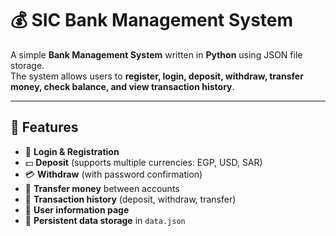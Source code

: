 # 💰 SIC Bank Management System

A simple **Bank Management System** written in **Python** using JSON file storage.  
The system allows users to **register, login, deposit, withdraw, transfer money, check balance, and view transaction history**.

---

## 🚀 Features
- 🔑 **Login & Registration**
- 💵 **Deposit** (supports multiple currencies: EGP, USD, SAR)
- 💳 **Withdraw** (with password confirmation)
- 🔄 **Transfer money** between accounts
- 📜 **Transaction history** (deposit, withdraw, transfer)
- 👤 **User information page**
- 💾 **Persistent data storage** in `data.json`

